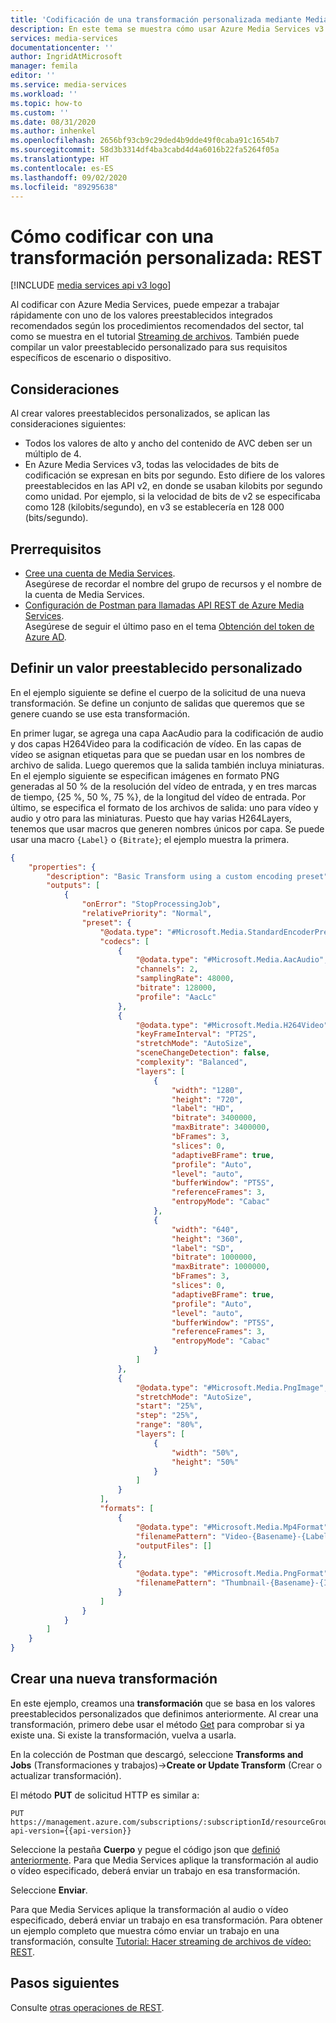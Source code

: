 ```yaml
---
title: 'Codificación de una transformación personalizada mediante Media Services v3 REST: Azure | Microsoft Docs'
description: En este tema se muestra cómo usar Azure Media Services v3 para codificar una transformación personalizada con REST.
services: media-services
documentationcenter: ''
author: IngridAtMicrosoft
manager: femila
editor: ''
ms.service: media-services
ms.workload: ''
ms.topic: how-to
ms.custom: ''
ms.date: 08/31/2020
ms.author: inhenkel
ms.openlocfilehash: 2656bf93cb9c29ded4b9dde49f0caba91c1654b7
ms.sourcegitcommit: 58d3b3314df4ba3cabd4d4a6016b22fa5264f05a
ms.translationtype: HT
ms.contentlocale: es-ES
ms.lasthandoff: 09/02/2020
ms.locfileid: "89295638"
---
```

# <a name="how-to-encode-with-a-custom-transform---rest"></a>Cómo codificar con una transformación personalizada: REST

[!INCLUDE [media services api v3 logo](./includes/v3-hr.md)]

Al codificar con Azure Media Services, puede empezar a trabajar rápidamente con uno de los valores preestablecidos integrados recomendados según los procedimientos recomendados del sector, tal como se muestra en el tutorial [Streaming de archivos](stream-files-tutorial-with-rest.md#create-a-transform). También puede compilar un valor preestablecido personalizado para sus requisitos específicos de escenario o dispositivo.

## <a name="considerations"></a>Consideraciones

Al crear valores preestablecidos personalizados, se aplican las consideraciones siguientes:

* Todos los valores de alto y ancho del contenido de AVC deben ser un múltiplo de 4.
* En Azure Media Services v3, todas las velocidades de bits de codificación se expresan en bits por segundo. Esto difiere de los valores preestablecidos en las API v2, en donde se usaban kilobits por segundo como unidad. Por ejemplo, si la velocidad de bits de v2 se especificaba como 128 (kilobits/segundo), en v3 se establecería en 128 000 (bits/segundo).

## <a name="prerequisites"></a>Prerrequisitos 

- [Cree una cuenta de Media Services](./create-account-howto.md). <br/>Asegúrese de recordar el nombre del grupo de recursos y el nombre de la cuenta de Media Services. 
- [Configuración de Postman para llamadas API REST de Azure Media Services](media-rest-apis-with-postman.md).<br/>Asegúrese de seguir el último paso en el tema [Obtención del token de Azure AD](media-rest-apis-with-postman.md#get-azure-ad-token). 

## <a name="define-a-custom-preset"></a>Definir un valor preestablecido personalizado

En el ejemplo siguiente se define el cuerpo de la solicitud de una nueva transformación. Se define un conjunto de salidas que queremos que se genere cuando se use esta transformación. 

En primer lugar, se agrega una capa AacAudio para la codificación de audio y dos capas H264Video para la codificación de vídeo. En las capas de vídeo se asignan etiquetas para que se puedan usar en los nombres de archivo de salida. Luego queremos que la salida también incluya miniaturas. En el ejemplo siguiente se especifican imágenes en formato PNG generadas al 50 % de la resolución del vídeo de entrada, y en tres marcas de tiempo, {25 %, 50 %, 75 %}, de la longitud del vídeo de entrada. Por último, se especifica el formato de los archivos de salida: uno para vídeo y audio y otro para las miniaturas. Puesto que hay varias H264Layers, tenemos que usar macros que generen nombres únicos por capa. Se puede usar una macro `{Label}` o `{Bitrate}`; el ejemplo muestra la primera.

```json
{
    "properties": {
        "description": "Basic Transform using a custom encoding preset",
        "outputs": [
            {
                "onError": "StopProcessingJob",
                "relativePriority": "Normal",
                "preset": {
                    "@odata.type": "#Microsoft.Media.StandardEncoderPreset",
                    "codecs": [
                        {
                            "@odata.type": "#Microsoft.Media.AacAudio",
                            "channels": 2,
                            "samplingRate": 48000,
                            "bitrate": 128000,
                            "profile": "AacLc"
                        },
                        {
                            "@odata.type": "#Microsoft.Media.H264Video",
                            "keyFrameInterval": "PT2S",
                            "stretchMode": "AutoSize",
                            "sceneChangeDetection": false,
                            "complexity": "Balanced",
                            "layers": [
                                {
                                    "width": "1280",
                                    "height": "720",
                                    "label": "HD",
                                    "bitrate": 3400000,
                                    "maxBitrate": 3400000,
                                    "bFrames": 3,
                                    "slices": 0,
                                    "adaptiveBFrame": true,
                                    "profile": "Auto",
                                    "level": "auto",
                                    "bufferWindow": "PT5S",
                                    "referenceFrames": 3,
                                    "entropyMode": "Cabac"
                                },
                                {
                                    "width": "640",
                                    "height": "360",
                                    "label": "SD",
                                    "bitrate": 1000000,
                                    "maxBitrate": 1000000,
                                    "bFrames": 3,
                                    "slices": 0,
                                    "adaptiveBFrame": true,
                                    "profile": "Auto",
                                    "level": "auto",
                                    "bufferWindow": "PT5S",
                                    "referenceFrames": 3,
                                    "entropyMode": "Cabac"
                                }
                            ]
                        },
                        {
                            "@odata.type": "#Microsoft.Media.PngImage",
                            "stretchMode": "AutoSize",
                            "start": "25%",
                            "step": "25%",
                            "range": "80%",
                            "layers": [
                                {
                                    "width": "50%",
                                    "height": "50%"
                                }
                            ]
                        }
                    ],
                    "formats": [
                        {
                            "@odata.type": "#Microsoft.Media.Mp4Format",
                            "filenamePattern": "Video-{Basename}-{Label}-{Bitrate}{Extension}",
                            "outputFiles": []
                        },
                        {
                            "@odata.type": "#Microsoft.Media.PngFormat",
                            "filenamePattern": "Thumbnail-{Basename}-{Index}{Extension}"
                        }
                    ]
                }
            }
        ]
    }
}

```

## <a name="create-a-new-transform"></a>Crear una nueva transformación  

En este ejemplo, creamos una **transformación** que se basa en los valores preestablecidos personalizados que definimos anteriormente. Al crear una transformación, primero debe usar el método [Get](/rest/api/media/transforms/get) para comprobar si ya existe una. Si existe la transformación, vuelva a usarla. 

En la colección de Postman que descargó, seleccione **Transforms and Jobs** (Transformaciones y trabajos)->**Create or Update Transform** (Crear o actualizar transformación).

El método **PUT** de solicitud HTTP es similar a:

```
PUT https://management.azure.com/subscriptions/:subscriptionId/resourceGroups/:resourceGroupName/providers/Microsoft.Media/mediaServices/:accountName/transforms/:transformName?api-version={{api-version}}
```

Seleccione la pestaña **Cuerpo** y pegue el código json que [definió anteriormente](#define-a-custom-preset). Para que Media Services aplique la transformación al audio o vídeo especificado, deberá enviar un trabajo en esa transformación.

Seleccione **Enviar**. 

Para que Media Services aplique la transformación al audio o vídeo especificado, deberá enviar un trabajo en esa transformación. Para obtener un ejemplo completo que muestra cómo enviar un trabajo en una transformación, consulte [Tutorial: Hacer streaming de archivos de vídeo: REST](stream-files-tutorial-with-rest.md).

## <a name="next-steps"></a>Pasos siguientes

Consulte [otras operaciones de REST](/rest/api/media/).
